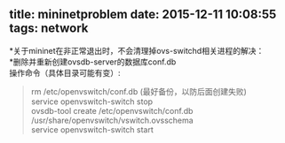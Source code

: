 title: mininetproblem
date: 2015-12-11 10:08:55
tags: network
---

*关于mininet在非正常退出时，不会清理掉ovs-switchd相关进程的解决：  
*删除并重新创建ovsdb-server的数据库conf.db    
操作命令（具体目录可能有变）:    
>	rm /etc/openvswitch/conf.db     (最好备份，以防后面创建失败)  
>	service openvswitch-switch stop  
>	ovsdb-tool create /etc/openvswitch/conf.db /usr/share/openvswitch/vswitch.ovsschema  
>	service openvswitch-switch start  
